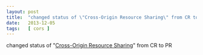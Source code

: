 ```yaml
---
layout: post
title:  "changed status of \"Cross-Origin Resource Sharing\" from CR to PR"
date:   2013-12-05
tags:   [ cors ]
---
```


changed status of "[Cross-Origin Resource Sharing](/spec/cors)" from CR to PR

